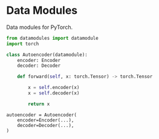 # Data Modules

Data modules for PyTorch.

```python
from datamodules import datamodule
import torch

class Autoencoder(datamodule):
    encoder: Encoder
    decoder: Decoder

    def forward(self, x: torch.Tensor) -> torch.Tensor

        x = self.encoder(x)
        x = self.decoder(x)

        return x
```

```
autoencoder = Autoencoder(
    encoder=Encoder(...),
    decoder=Decoder(...),
)
```
